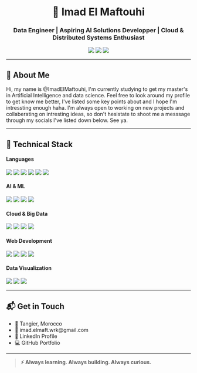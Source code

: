 <h1 align="center">🍂 Imad El Maftouhi</h1>
<h3 align="center">Data Engineer | Aspiring AI Solutions Developper | Cloud & Distributed Systems Enthusiast</h3>

<p align="center">
  <a href="mailto:imad.elmaft.wrk@gmail.com" style="text-decoration: none;">
    <img src="https://img.shields.io/badge/email-D14836?style=for-the-badge&logo=gmail&logoColor=white" />
  </a>
  <a href="https://www.linkedin.com/in/imad-el-maftouhi/" style="text-decoration: none;">
    <img src="https://img.shields.io/badge/linkedin-0077B5?style=for-the-badge&logo=linkedin&logoColor=white" />
  </a>
  <a href="https://stackexchange.com/users/32754915/imad-el-maftouhi" style="text-decoration: none;">
    <img src="https://img.shields.io/badge/StackExchange-F58025?style=for-the-badge&logo=stackexchange&logoColor=white" />
  </a>
</p>

<hr/>

<h2>👋 About Me</h2>
<p>
Hi, my name is @ImadElMaftouhi, I'm currently studying to get my master's in Artificial Intelligence and data science. Feel free to look around my profile to get know me better, I've listed some key points about and I hope I'm intressting enough haha. I'm always open to working on new projects and collaberating on intresting ideas, so don't hesistate to shoot me a messsage through my socials I've listed down below. See ya.
</p>

<hr/>

<h2>🧠 Technical Stack</h2>

<h4>Languages</h4>
<p>
  <a style="text-decoration:none;"><img src="https://img.shields.io/badge/Python-3776AB?style=flat&logo=python&logoColor=white" /></a>
  <a style="text-decoration:none;"><img src="https://img.shields.io/badge/C-00599C?style=flat&logo=c&logoColor=white" /></a>
  <a style="text-decoration:none;"><img src="https://img.shields.io/badge/C++-00599C?style=flat&logo=c%2B%2B&logoColor=white" /></a>
  <a style="text-decoration:none;"><img src="https://img.shields.io/badge/JavaScript-F7DF1E?style=flat&logo=javascript&logoColor=black" /></a>
  <a style="text-decoration:none;"><img src="https://img.shields.io/badge/PHP-777BB4?style=flat&logo=php&logoColor=white" /></a>
  <a style="text-decoration:none;"><img src="https://img.shields.io/badge/R-276DC3?style=flat&logo=r&logoColor=white" /></a>
</p>

<h4>AI & ML</h4>
<p>
  <a style="text-decoration:none;"><img src="https://img.shields.io/badge/TensorFlow-FF6F00?style=flat&logo=tensorflow&logoColor=white" /></a>
  <a style="text-decoration:none;"><img src="https://img.shields.io/badge/PyTorch-EE4C2C?style=flat&logo=pytorch&logoColor=white" /></a>
  <a style="text-decoration:none;"><img src="https://img.shields.io/badge/scikit--learn-F7931E?style=flat&logo=scikit-learn&logoColor=white" /></a>
  <a style="text-decoration:none;"><img src="https://img.shields.io/badge/NLP-NLTK|spaCy|Transformers-4B8BBE?style=flat" /></a>
</p>

<h4>Cloud & Big Data</h4>
<p>
  <a style="text-decoration:none;"><img src="https://img.shields.io/badge/AWS-232F3E?style=flat&logo=amazon-aws&logoColor=white" /></a>
  <a style="text-decoration:none;"><img src="https://img.shields.io/badge/GCP-4285F4?style=flat&logo=google-cloud&logoColor=white" /></a>
  <a style="text-decoration:none;"><img src="https://img.shields.io/badge/Docker-2496ED?style=flat&logo=docker&logoColor=white" /></a>
  <a style="text-decoration:none;"><img src="https://img.shields.io/badge/Kubernetes-326CE5?style=flat&logo=kubernetes&logoColor=white" /></a>
</p>

<h4>Web Development</h4>
<p>
  <a style="text-decoration:none;"><img src="https://img.shields.io/badge/Django-092E20?style=flat&logo=django&logoColor=white" /></a>
  <a style="text-decoration:none;"><img src="https://img.shields.io/badge/Flask-000000?style=flat&logo=flask&logoColor=white" /></a>
  <a style="text-decoration:none;"><img src="https://img.shields.io/badge/FastAPI-005571?style=flat&logo=fastapi&logoColor=white" /></a>
  <a style="text-decoration:none;"><img src="https://img.shields.io/badge/Node.js-339933?style=flat&logo=nodedotjs&logoColor=white" /></a>
</p>

<h4>Data Visualization</h4>
<p>
  <a style="text-decoration:none;"><img src="https://img.shields.io/badge/Plotly-3F4F75?style=flat&logo=plotly&logoColor=white" /></a>
  <a style="text-decoration:none;"><img src="https://img.shields.io/badge/Tableau-E97627?style=flat&logo=tableau&logoColor=white" /></a>
  <a style="text-decoration:none;"><img src="https://img.shields.io/badge/PowerBI-F2C811?style=flat&logo=powerbi&logoColor=white" /></a>
</p>
<hr/>
<h2>📬 Get in Touch</h2>
<ul>
  <li>📍 Tangier, Morocco</li>
  <li>📧 <a href="mailto:imad.elmaft.wrk@gmail.com" style="text-decoration: none;">imad.elmaft.wrk@gmail.com</a></li>
  <li>💼 <a href="https://www.linkedin.com/in/imad-el-maftouhi/" style="text-decoration: none;">LinkedIn Profile</a></li>
  <li>💻 <a href="https://github.com/ImadElMaftouhi" style="text-decoration: none;">GitHub Portfolio</a></li>
</ul>

<hr/>

<blockquote><strong>⚡ Always learning. Always building. Always curious.</strong></blockquote>
